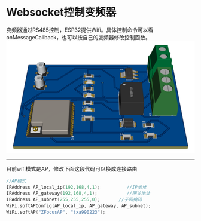 # Websocket控制变频器
变频器通过RS485控制，ESP32提供Wifi。具体控制命令可以看onMessageCallback，也可以按自己的变频器修改控制函数。
![PCB](https://github.com/JinYing123/ESP32_Frequency/blob/main/PCB.png)
***
目前wifi模式是AP，修改下面这段代码可以换成连接路由
```c++
//AP模式
IPAddress AP_local_ip(192,168,4,1);          //IP地址
IPAddress AP_gateway(192,168,4,1);           //网关地址
IPAddress AP_subnet(255,255,255,0);       //子网掩码
WiFi.softAPConfig(AP_local_ip, AP_gateway, AP_subnet);
WiFi.softAP("ZFocusAP", "txa990223");
```
